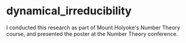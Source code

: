 # dynamical_irreducibility

I conducted this research as part of Mount Holyoke's Number Theory course, and presented the poster at the Number Theory conference. 
